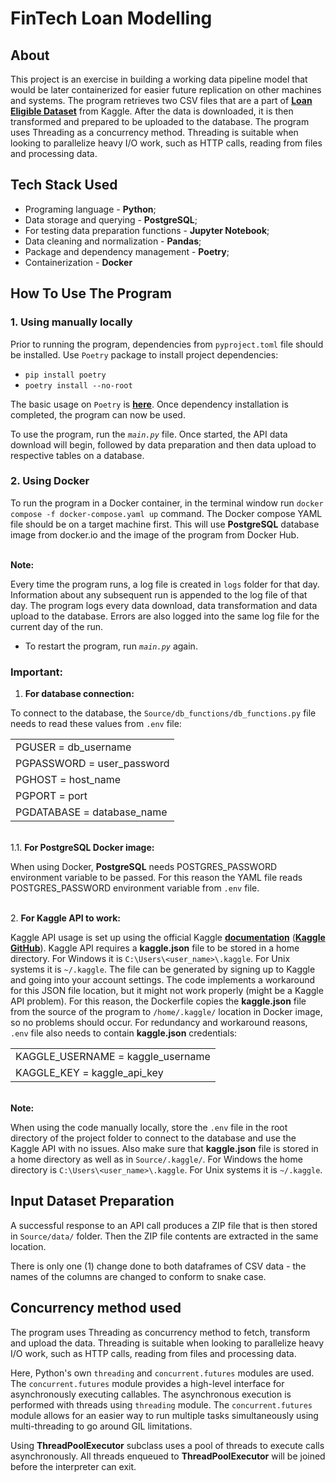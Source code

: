 # FinTech Loan Modelling


## About

This project is an exercise in building a working data pipeline model that would be later containerized for easier future replication on other machines and systems. The program retrieves two CSV files that are a part of **[Loan Eligible Dataset](https://www.kaggle.com/datasets/vikasukani/loan-eligible-dataset)** from Kaggle. After the data is downloaded, it is then transformed and prepared to be uploaded to the database. The program uses Threading as a concurrency method. Threading is suitable when looking to parallelize heavy I/O work, such as HTTP calls, reading from files and processing data.


## Tech Stack Used

* Programing language - **Python**;
* Data storage and querying - **PostgreSQL**;
* For testing data preparation functions - **Jupyter Notebook**;
* Data cleaning and normalization - **Pandas**;
* Package and dependency management - **Poetry**;
* Containerization - **Docker**


## How To Use The Program

### 1. Using manually locally

Prior to running the program, dependencies from `pyproject.toml` file should be installed. Use `Poetry` package to install project dependencies:
* `pip install poetry`
* `poetry install --no-root`

The basic usage on `Poetry` is **[here](https://python-poetry.org/docs/basic-usage/#installing-dependencies)**.
Once dependency installation is completed, the program can now be used. 

To use the program, run the _`main.py`_ file. Once started, the API data download will begin, followed by data preparation and then data upload to respective tables on a database.


### 2. Using Docker

To run the program in a Docker container, in the terminal window run `docker compose -f docker-compose.yaml up` command. The Docker compose YAML file should be on a target machine first. This will use **PostgreSQL** database image from docker.io and the image of the program from Docker Hub.

\
**Note:**

Every time the program runs, a log file is created in `logs` folder for that day. Information about any subsequent run is appended to the log file of that day. The program logs every data download, data transformation and data upload to the database. Errors are also logged into the same log file for the current day of the run. 

- To restart the program, run _`main.py`_ again.

### **Important:**

1. **For database connection:**

To connect to the database, the `Source/db_functions/db_functions.py` file needs to read these values from `.env` file:

|                             |
|-----------------------------|
| PGUSER = db_username        | 
| PGPASSWORD = user_password  | 
| PGHOST = host_name          |
| PGPORT = port               |
| PGDATABASE =  database_name |

\
1.1. **For PostgreSQL Docker image:**

When using Docker, **PostgreSQL** needs POSTGRES_PASSWORD environment variable to be passed. For this reason the YAML file reads POSTGRES_PASSWORD environment variable from `.env` file.

\
2. **For Kaggle API to work:**

Kaggle API usage is set up using the official Kaggle **[documentation](https://www.kaggle.com/docs/api)** (**[Kaggle GitHub](https://github.com/Kaggle/kaggle-api)**). Kaggle API requires a **kaggle.json** file to be stored in a home directory. For Windows it is `C:\Users\<user_name>\.kaggle`. For Unix systems it is `~/.kaggle`. The file can be generated by signing up to Kaggle and going into your account settings. The code implements a workaround for this JSON file location, but it might not work properly (might be a Kaggle API problem). For this reason, the Dockerfile copies the **kaggle.json** file from the source of the program to `/home/.kaggle/` location in Docker image, so no problems should occur. For redundancy and workaround reasons, `.env` file also needs to contain **kaggle.json** credentials:

|                                   |
|-----------------------------------|
| KAGGLE_USERNAME = kaggle_username | 
| KAGGLE_KEY = kaggle_api_key       |

\
**Note:**

When using the code manually locally, store the `.env` file in the root directory of the project folder to connect to the database and use the Kaggle API with no issues. Also make sure that **kaggle.json** file is stored in a home directory as well as in `Source/.kaggle/`. For Windows the home directory is `C:\Users\<user_name>\.kaggle`. For Unix systems it is `~/.kaggle`.


## Input Dataset Preparation

A successful response to an API call produces a ZIP file that is then stored in `Source/data/` folder. Then the ZIP file contents are extracted in the same location.

There is only one (1) change done to both dataframes of CSV data - the names of the columns are changed to conform to snake case.


## Concurrency method used

The program uses Threading as concurrency method to fetch, transform and upload the data. Threading is suitable when looking to parallelize heavy I/O work, such as HTTP calls, reading from files and processing data. 

Here, Python's own `threading` and `concurrent.futures` modules are used. The `concurrent.futures` module provides a high-level interface for asynchronously executing callables. The asynchronous execution is performed with threads using `threading` module.
The `concurrent.futures` module allows for an easier way to run multiple tasks simultaneously using multi-threading to go around GIL limitations.


Using **ThreadPoolExecutor** subclass uses a pool of threads to execute calls asynchronously. All threads enqueued to **ThreadPoolExecutor** will be joined before the interpreter can exit.
